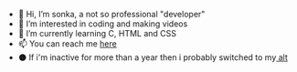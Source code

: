 - 👋 Hi, I’m sonka, a not so professional "developer"
- 👀 I’m interested in coding and making videos 
- 🌱 I’m currently learning C, HTML and CSS
- 📫 You can reach me <a href=https://appwizc.pl> here </a>
- ⚫ If i'm inactive for more than a year then i probably switched to my<a href=https://github.com/sonkaskid> alt </a>


